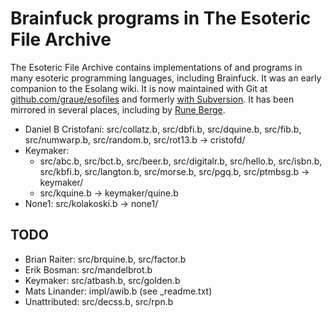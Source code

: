 # Brainfuck programs in The Esoteric File Archive

The Esoteric File Archive contains implementations of and programs in many
esoteric programming languages, including Brainfuck. It was an early companion
to the Esolang wiki. It is now maintained with Git at [github.com/graue/esofiles](https://github.com/graue/esofiles)
and formerly [with Subversion](https://esolangs.org/w/index.php?title=The_Esoteric_File_Archive&oldid=35510).
It has been mirrored in several places, including by [Rune Berge](rune/README.md).

- Daniel B Cristofani:
  src/collatz.b, src/dbfi.b, src/dquine.b, src/fib.b, src/numwarp.b,
  src/random.b, src/rot13.b -> cristofd/
- Keymaker:
  - src/abc.b, src/bct.b, src/beer.b, src/digitalr.b, src/hello.b, src/isbn.b,
    src/kbfi.b, src/langton.b, src/morse.b, src/pgq.b, src/ptmbsg.b -> keymaker/
  - src/kquine.b -> keymaker/quine.b
- None1: src/kolakoski.b -> none1/

## TODO

- Brian Raiter: src/brquine.b, src/factor.b
- Erik Bosman: src/mandelbrot.b
- Keymaker: src/atbash.b, src/golden.b
- Mats Linander: impl/awib.b (see _readme.txt)
- Unattributed: src/decss.b, src/rpn.b
